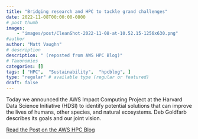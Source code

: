 ```yaml
---
title: "Bridging research and HPC to tackle grand challenges"
date: 2022-11-08T00:00:00-0800
# post thumb
images:
    - "images/post/CleanShot-2022-11-08-at-10.52.15-1256x630.png"
#author
author: "Matt Vaughn"
# description
description: " (reposted from AWS HPC Blog)"
# Taxonomies
categories: []
tags: [ "HPC",  "Sustainability",  "hpcblog", ]
type: "regular" # available type (regular or featured)
draft: false
---
```


Today we announced the AWS Impact Computing Project at the Harvard Data Science Initiative (HDSI) to identify potential solutions that can improve the lives of humans, other species, and natural ecosystems. Deb Goldfarb describes its goals and our joint vision.

<a href="{{ url }}" class="btn btn-primary btn-lg active" role="button" aria-pressed="true" style="margin-top: 8px;">Read the Post on the AWS HPC Blog</a>